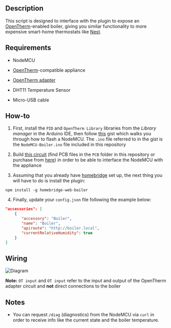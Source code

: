 ## Description

This script is designed to interface with the plugin to expose an [OpenTherm](https://en.wikipedia.org/wiki/OpenTherm)-enabled boiler, giving you similar functionality to more expensive smart-home thermostats like [Nest](https://nest.com/thermostats/).

## Requirements

* NodeMCU

* [OpenTherm](https://en.wikipedia.org/wiki/OpenTherm)-compatible appliance

* [OpenTherm adapter](http://ihormelnyk.com/arduino_opentherm_controller)

* DHT11 Temperature Sensor

* Micro-USB cable

## How-to

1. First, install the `PID` and `OpenTherm Library` libraries from the _Library manager_ in the Arduino IDE, then follow [this](https://gist.github.com/Tommrodrigues/8d9d3b886936ccea9c21f495755640dd) gist which walks you through how to flash a NodeMCU. The `.ino` file referred to in the gist is the `NodeMCU-Boiler.ino` file included in this repository

2. Build [this circuit](http://ihormelnyk.com/arduino_opentherm_controller) (find PCB files in the `PCB` folder in this repository or purchase from [here](https://www.openhardware.io/view/704/OpenTherm-Adapter)) in order to be able to interface the NodeMCU with the appliance

3. Assuming that you already have [homebridge](https://github.com/nfarina/homebridge#installation) set up, the next thing you will have to do is install the plugin:
```
npm install -g homebridge-web-boiler
```

4. Finally, update your `config.json` file following the example below:

```json
"accessories": [
    {
       "accessory": "Boiler",
       "name": "Boiler",
       "apiroute": "http://boiler.local",
       "currentRelativeHumidity": true
    }
]
```

## Wiring

![Diagram](https://i.ibb.co/rpHztcr/Untitled-1.jpg)

**Note:** `OT input` and `OT input` refer to the input and output of the OpenTherm adapter circuit and **not** direct connections to the boiler

## Notes

- You can request `/diag` (diagnostics) from the NodeMCU via `curl` in order to receive info like the current state and the boiler temperature.
